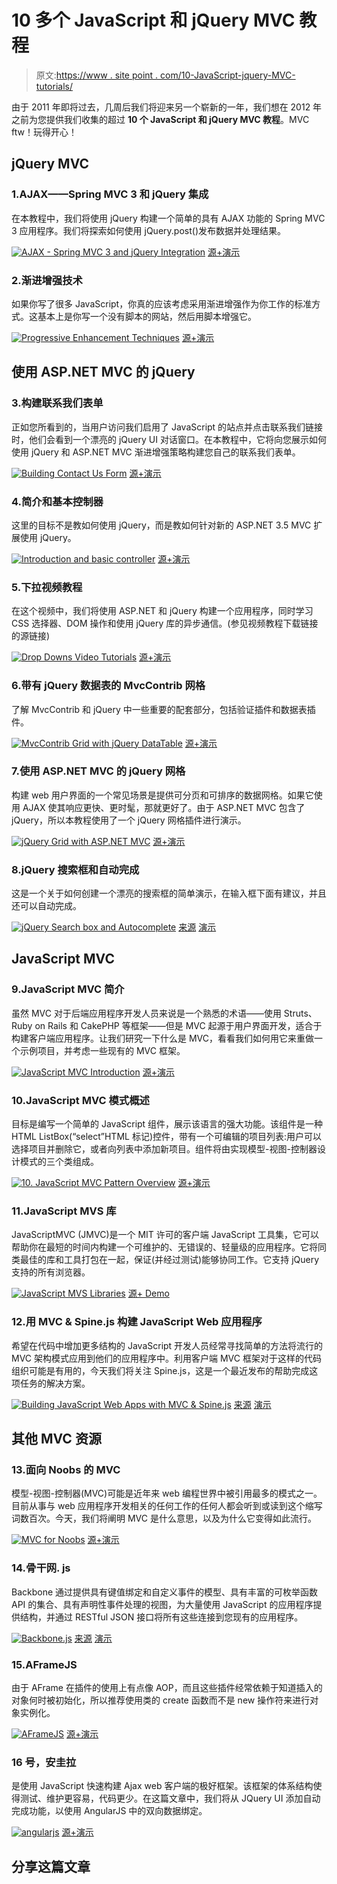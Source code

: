 # 10 多个 JavaScript 和 jQuery MVC 教程

> 原文:[https://www . site point . com/10-JavaScript-jquery-MVC-tutorials/](https://www.sitepoint.com/10-javascript-jquery-mvc-tutorials/)

由于 2011 年即将过去，几周后我们将迎来另一个崭新的一年，我们想在 2012 年之前为您提供我们收集的超过 **10 个 JavaScript 和 jQuery MVC 教程**。MVC ftw！玩得开心！

## jQuery MVC

### 1.AJAX——Spring MVC 3 和 jQuery 集成

在本教程中，我们将使用 jQuery 构建一个简单的具有 AJAX 功能的 Spring MVC 3 应用程序。我们将探索如何使用 jQuery.post()发布数据并处理结果。

 [![AJAX - Spring MVC 3 and jQuery Integration](../Images/617ee1e92a29027e4a2458c8b4598e4d.png)](http://krams915.blogspot.com/2011/01/spring-mvc-3-and-jquery-integration.html) 
[源+演示](http://krams915.blogspot.com/2011/01/spring-mvc-3-and-jquery-integration.html)

### 2.渐进增强技术

如果你写了很多 JavaScript，你真的应该考虑采用渐进增强作为你工作的标准方式。这基本上是你写一个没有脚本的网站，然后用脚本增强它。

 [![Progressive Enhancement Techniques](../Images/148e6487f019f3440b8e225b3a92f182.png)](http://blogs.msdn.com/b/simonince/archive/2010/04/20/jquery-mvc-progressive-enhancement.aspx) 
[源+演示](http://blogs.msdn.com/b/simonince/archive/2010/04/20/jquery-mvc-progressive-enhancement.aspx)

## 使用 ASP.NET MVC 的 jQuery

### 3.构建联系我们表单

正如您所看到的，当用户访问我们启用了 JavaScript 的站点并点击联系我们链接时，他们会看到一个漂亮的 jQuery UI 对话窗口。在本教程中，它将向您展示如何使用 jQuery 和 ASP.NET MVC 渐进增强策略构建您自己的联系我们表单。

 [![Building Contact Us Form](../Images/4e72f4c5ae448dad72e2ce8eafa1b324.png)](http://www.matthidinger.com/archive/2011/02/22/Progressive-enhancement-tutorial-with-ASP-NET-MVC-3-and-jQuery.aspx) 
[源+演示](http://www.matthidinger.com/archive/2011/02/22/Progressive-enhancement-tutorial-with-ASP-NET-MVC-3-and-jQuery.aspx)

### 4.简介和基本控制器

这里的目标不是教如何使用 jQuery，而是教如何针对新的 ASP.NET 3.5 MVC 扩展使用 jQuery。

 [![Introduction and basic controller](../Images/9986bcf4343afaa602a5115a3f6d65b9.png)](http://www.chadmyers.com/Blog/archive/2007/12/13/using-jquery-with-asp.net-mvc.aspx) 
[源+演示](http://www.chadmyers.com/Blog/archive/2007/12/13/using-jquery-with-asp.net-mvc.aspx)

### 5.下拉视频教程

在这个视频中，我们将使用 ASP.NET 和 jQuery 构建一个应用程序，同时学习 CSS 选择器、DOM 操作和使用 jQuery 库的异步通信。(参见视频教程下载链接的源链接)

 [![Drop Downs Video Tutorials](../Images/b2497b0b04465c021efae5c7f1e1bff7.png)](http://www.downeu.net/tutorials/374197-jquery-and-aspnet-mvc-drop-downs.html) 
[源+演示](http://www.downeu.net/tutorials/374197-jquery-and-aspnet-mvc-drop-downs.html)

### 6.带有 jQuery 数据表的 MvcContrib 网格

了解 MvcContrib 和 jQuery 中一些重要的配套部分，包括验证插件和数据表插件。

 [![MvcContrib Grid with jQuery DataTable](../Images/0ea726172563c331b7f500895703dd0f.png)](http://blogs.msdn.com/b/paulwhit/archive/2009/03/28/walkthrough-full-example-of-using-mvccontrib-grid-with-jquery-datatable.aspx) 
[源+演示](http://blogs.msdn.com/b/paulwhit/archive/2009/03/28/walkthrough-full-example-of-using-mvccontrib-grid-with-jquery-datatable.aspx)

### 7.使用 ASP.NET MVC 的 jQuery 网格

构建 web 用户界面的一个常见场景是提供可分页和可排序的数据网格。如果它使用 AJAX 使其响应更快、更时髦，那就更好了。由于 ASP.NET MVC 包含了 jQuery，所以本教程使用了一个 jQuery 网格插件进行演示。

 [![jQuery Grid with ASP.NET MVC](../Images/58de510c8a0b2598c989d79f4c2ea0ad.png)](http://haacked.com/archive/2009/04/14/using-jquery-grid-with-asp.net-mvc.aspx) 
[源+演示](http://haacked.com/archive/2009/04/14/using-jquery-grid-with-asp.net-mvc.aspx)

### 8.jQuery 搜索框和自动完成

这是一个关于如何创建一个漂亮的搜索框的简单演示，在输入框下面有建议，并且还可以自动完成。

 [![jQuery Search box and Autocomplete](../Images/8d9fa89d863ff734683a881b95a48916.png)](http://ericdotnet.wordpress.com/2009/04/09/jquery-search-box-and-aspnet-mvc/) 
[来源](http://ericdotnet.wordpress.com/2009/04/09/jquery-search-box-and-aspnet-mvc/)
[演示](http://www.pengoworks.com/workshop/jquery/autocomplete.htm)

## JavaScript MVC

### 9.JavaScript MVC 简介

虽然 MVC 对于后端应用程序开发人员来说是一个熟悉的术语——使用 Struts、Ruby on Rails 和 CakePHP 等框架——但是 MVC 起源于用户界面开发，适合于构建客户端应用程序。让我们研究一下什么是 MVC，看看我们如何用它来重做一个示例项目，并考虑一些现有的 MVC 框架。

 [![JavaScript MVC Introduction](../Images/d2fe4c9cc788e1e6d78c048bc168aec4.png)](http://www.alistapart.com/articles/javascript-mvc/) 
[源+演示](http://www.alistapart.com/articles/javascript-mvc/)

### 10.JavaScript MVC 模式概述

目标是编写一个简单的 JavaScript 组件，展示该语言的强大功能。该组件是一种 HTML ListBox(“select”HTML 标记)控件，带有一个可编辑的项目列表:用户可以选择项目并删除它，或者向列表中添加新项目。组件将由实现模型-视图-控制器设计模式的三个类组成。

 [![10\. JavaScript MVC Pattern Overview](../Images/d9c28942e06987893d11d68a122203e3.png)](http://www.alexatnet.com/content/model-view-controller-mvc-javascript) 
[源+演示](http://www.alexatnet.com/content/model-view-controller-mvc-javascript)

### 11.JavaScript MVS 库

JavaScriptMVC (JMVC)是一个 MIT 许可的客户端 JavaScript 工具集，它可以帮助你在最短的时间内构建一个可维护的、无错误的、轻量级的应用程序。它将同类最佳的库和工具打包在一起，保证(并经过测试)能够协同工作。它支持 jQuery 支持的所有浏览器。

 [![JavaScript MVS Libraries](../Images/1a444cb2b71058de28bf10ab7779720f.png)](http://javascriptmvc.com/docs.html#!) 
[源+ Demo](http://javascriptmvc.com/docs.html#!)

### 12.用 MVC & Spine.js 构建 JavaScript Web 应用程序

希望在代码中增加更多结构的 JavaScript 开发人员经常寻找简单的方法将流行的 MVC 架构模式应用到他们的应用程序中。利用客户端 MVC 框架对于这样的代码组织可能是有用的，今天我们将关注 Spine.js，这是一个最近发布的帮助完成这项任务的解决方案。

 [![Building JavaScript Web Apps with MVC & Spine.js](../Images/a7b5edcfccd24f90baa769739a2d8f6e.png)](http://addyosmani.com/blog/building-apps-spinejs/) 
[来源](http://addyosmani.com/blog/building-apps-spinejs/)
[演示](http://addyosmani.com/resources/spinebitly/)

## 其他 MVC 资源

### 13.面向 Noobs 的 MVC

模型-视图-控制器(MVC)可能是近年来 web 编程世界中被引用最多的模式之一。目前从事与 web 应用程序开发相关的任何工作的任何人都会听到或读到这个缩写词数百次。今天，我们将阐明 MVC 是什么意思，以及为什么它变得如此流行。

 [![MVC for Noobs](../Images/bbb3cbd1e6dcbbc11fb1c3cfb1d6f570.png)](http://net.tutsplus.com/tutorials/other/mvc-for-noobs/) 
[源+演示](http://net.tutsplus.com/tutorials/other/mvc-for-noobs/)

### 14.骨干网. js

Backbone 通过提供具有键值绑定和自定义事件的模型、具有丰富的可枚举函数 API 的集合、具有声明性事件处理的视图，为大量使用 JavaScript 的应用程序提供结构，并通过 RESTful JSON 接口将所有这些连接到您现有的应用程序。

 [![Backbone.js](../Images/71c0437b9f364dd8f0afd4916da6cf1f.png)](http://documentcloud.github.com/backbone/) 
[来源](http://documentcloud.github.com/backbone/)
[演示](http://documentcloud.github.com/backbone/examples/todos/index.html)

### 15.AFrameJS

由于 AFrame 在插件的使用上有点像 AOP，而且这些插件经常依赖于知道插入的对象何时被初始化，所以推荐使用类的 create 函数而不是 new 操作符来进行对象实例化。

 [![AFrameJS](../Images/38e2cc5d512fde685d4bb661e25564f1.png)](http://www.aframejs.com/tutorial.html) 
[源+演示](http://www.aframejs.com/tutorial.html)

### 16 号，安圭拉

是使用 JavaScript 快速构建 Ajax web 客户端的极好框架。该框架的体系结构使得测试、维护更容易，代码更少。在这篇文章中，我们将从 JQuery UI 添加自动完成功能，以使用 AngularJS 中的双向数据绑定。

 [![angularjs](../Images/a28fc44dbdb202525e584ff366f5292f.png)](http://angularjs.org/#/) 
[源+演示](http://angularjs.org/#/)

## 分享这篇文章